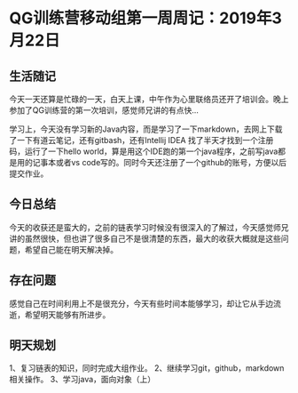 # QG训练营移动组第一周周记：2019年3月22日

## 生活随记
今天一天还算是忙碌的一天，白天上课，中午作为心里联络员还开了培训会。晚上参加了QG训练营的第一次培训，感觉师兄讲的有点快...

学习上，今天没有学习新的Java内容，而是学习了一下markdown，去网上下载了一下有道云笔记，还有gitbash，还有lntellij IDEA 找了半天才找到一个注册码，运行了一下hello world，算是用这个IDE跑的第一个java程序，之前写java都是用的记事本或者vs code写的。同时今天还注册了一个github的账号，方便以后提交作业。

## 今日总结
今天的收获还是蛮大的，之前的链表学习时候没有很深入的了解过，今天感觉师兄讲的虽然很快，但也讲了很多自己不是很清楚的东西，最大的收获大概就是这些问题，希望自己能在明天解决掉。

## 存在问题
感觉自己在时间利用上不是很充分，今天有些时间本能够学习，却让它从手边流逝，希望明天能够有所进步。

## 明天规划
1、复习链表的知识，同时完成大组作业。
2、继续学习git，github，markdown相关操作。
3、学习java，面向对象（上）
